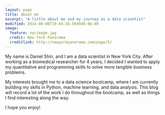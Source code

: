```yaml
---
layout: page
title: About me
excerpt: "A little about me and my journey as a data scientist"
modified: 2014-08-08T19:44:38.564948-04:00
image:
  feature: nycimage.jpg
  credit: New York Panorama
  creditlink: http://newyorkpanorama.com/page/5/
---
```


My name is Daniel Shin, and I am a data scientist in New York City. After working as a biomedical researcher for 4 years, I decided I wanted to apply my quantitative and programming skills to solve more tangible business problems.

My interests brought me to a data science bootcamp, where I am currently building my skills in Python, machine learning, and data analysis. This blog will record a lot of the work I do throughout the bootcamp, as well as things I find interesting along the way.

I hope you enjoy!
